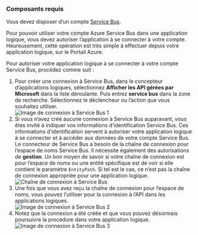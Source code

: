 ### <a name="prerequisites"></a>Composants requis
Vous devez disposer d’un compte [Service Bus](https://azure.microsoft.com/services/service-bus/).  

Pour pouvoir utiliser votre compte Azure Service Bus dans une application logique, vous devez autoriser l’application à se connecter à votre compte. Heureusement, cette opération est très simple à effectuer depuis votre application logique, sur le Portail Azure.  

Pour autoriser votre application logique à se connecter à votre compte Service Bus, procédez comme suit :  

1. Pour créer une connexion à Service Bus, dans le concepteur d’applications logiques, sélectionnez **Afficher les API gérées par Microsoft** dans la liste déroulante. Puis entrez **service bus** dans la zone de recherche. Sélectionnez le déclencheur ou l’action que vous souhaitez utiliser.  
    ![Image de connexion à Service Bus 1](./media/connectors-create-api-servicebus/servicebus-1.png)  
2. Si vous n’avez créé aucune connexion à Service Bus auparavant, vous êtes invité à indiquer vos informations d’identification Service Bus. Ces informations d’identification servent à autoriser votre application logique à se connecter et à accéder aux données de votre compte Service Bus. Le connecteur de Service Bus a besoin de la chaîne de connexion pour l’espace de noms Service Bus. Il nécessite également des autorisations de **gestion**. Un bon moyen de savoir si votre chaîne de connexion est pour l’espace de noms ou une entité spécifique est de voir si elle contient le paramètre `EntityPath`. Si tel est le cas, ce n’est pas la chaîne de connexion appropriée pour une application logique.  
    ![Chaîne de connexion à Service Bus](./media/connectors-create-api-servicebus/connectionstring.png)
3. Une fois que vous avez reçu la chaîne de connexion pour l’espace de noms, vous pouvez l’utiliser pour la connexion à l’API dans les applications logiques.  
    ![Image de connexion à Service Bus 2](./media/connectors-create-api-servicebus/servicebus-2.png)  
4. Notez que la connexion a été créée et que vous pouvez désormais poursuivre la procédure dans votre application logique.  
    ![Image de connexion à Service Bus 3](./media/connectors-create-api-servicebus/servicebus-3.png)   

